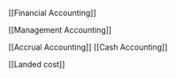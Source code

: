 [[Financial Accounting]]

[[Management Accounting]]


[[Accrual Accounting]]
[[Cash Accounting]]

[[Landed cost]]